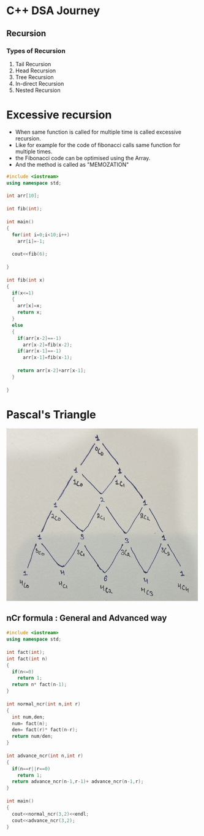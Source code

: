 # C++ DSA Journey
## Recursion 
### Types of Recursion
1. Tail Recursion
2. Head Recursion
3. Tree Recursion
4. In-direct Recursion
5. Nested Recursion

# Excessive recursion
 * When same function is called for multiple time is called excessive recursion.<br />
 * Like for example for the code of fibonacci calls same function for multiple times.<br />
 * the Fibonacci code can be optimised using the Array.<br />
 * And the method is called as "MEMOZATION"<br />
```c++
#include <iostream>
using namespace std;

int arr[10];

int fib(int);

int main()
{
  for(int i=0;i<10;i++)
    arr[i]=-1;

  cout<<fib(6);

}

int fib(int x)
{
  if(x<=1)
  {
    arr[x]=x;
    return x;
  }
  else
  {
    if(arr[x-2]==-1)
      arr[x-2]=fib(x-2);
    if(arr[x-1]==-1)
      arr[x-1]=fib(x-1);

    return arr[x-2]+arr[x-1];
  }

}
```
# Pascal's Triangle
<img src="https://github.com/abhi0ekka/DSA/blob/master/image-used/pascal.jpg" width="500" height="450" /><br/>
## nCr formula : General and Advanced way
```c++
#include <iostream>
using namespace std;

int fact(int);
int fact(int n)
{
  if(n<=0)
    return 1;
  return n* fact(n-1);
}

int normal_ncr(int n,int r)
{
  int num,den;
  num= fact(n);
  den= fact(r)* fact(n-r);
  return num/den;
}

int advance_ncr(int n,int r)
{
  if(n==r||r==0)
    return 1;
  return advance_ncr(n-1,r-1)+ advance_ncr(n-1,r);
}

int main()
{
  cout<<normal_ncr(3,2)<<endl;
  cout<<advance_ncr(3,2);
}
```
